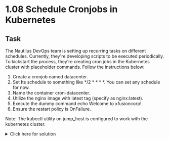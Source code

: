 # 1.08 Schedule Cronjobs in Kubernetes

## Task
The Nautilus DevOps team is setting up recurring tasks on different schedules. Currently, they're developing scripts to be executed periodically. To kickstart the process, they're creating cron jobs in the Kubernetes cluster with placeholder commands. Follow the instructions below:

1. Create a cronjob named datacenter.
2. Set Its schedule to something like */2 * * * *. You can set any schedule for now.
3. Name the container cron-datacenter.
4. Utilize the nginx image with latest tag (specify as nginx:latest).
5. Execute the dummy command echo Welcome to xfusioncorp!.
6. Ensure the restart policy is OnFailure.

Note: The kubectl utility on jump_host is configured to work with the kubernetes cluster.
<details>
  <summary>Click here for solution</summary>

  ## Solution
</details>
